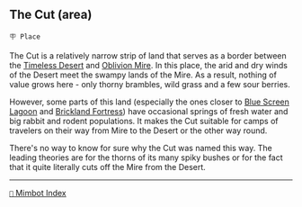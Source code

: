 ## The Cut (area)

`🪧 Place`

The Cut is a relatively narrow strip of land that serves as a border between the [Timeless Desert](<https://zeithalt.github.io/r/timeless_desert.html>) and [Oblivion Mire](<https://zeithalt.github.io/r/oblivion_mire.html>). In this place, the arid and dry winds of the Desert meet the swampy lands of the Mire. As a result, nothing of value grows here - only thorny brambles, wild grass and a few sour berries.

However, some parts of this land (especially the ones closer to [Blue Screen Lagoon](<https://zeithalt.github.io/r/blue_screen_lagoon.html>) and [Brickland Fortress](<https://zeithalt.github.io/r/brickland_fortress.html>)) have occasional springs of fresh water and big rabbit and rodent populations. It makes the Cut suitable for camps of travelers on their way from Mire to the Desert or the other way round.

There's no way to know for sure why the Cut was named this way. The leading theories are for the thorns of its many spiky bushes or for the fact that it quite literally cuts off the Mire from the Desert.

-----
[`📑` Mimbot Index](<https://zeithalt.github.io/r/#b4d0>)
<!---
keywords: oblivion mire, timeless desert
aliases: 
-->